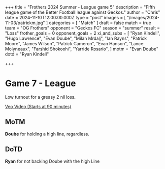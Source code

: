 +++
title = "Frothers 2024 Summer - League game 5"
description = "Fifth league game of the Better Football league against Geckos."
author = "Chris"
date = 2024-11-10T12:00:00.000Z
type = "post"
images = [ "/images/2024-11-03/patrickm.jpg" ]
categories = [ "Match" ]
draft = false
match = true
team = "OG Frothers"
opponent = "Geckos FC"
season = "summer"
result = "Loss"
frother_goals = 0
opponent_goals = 2
xi_and_subs = [
  "Ryan Kindell",
  "Hugo Lawrence",
  "Evan Doube",
  "Milan Mrdalj",
  "Ian Rayns",
  "Patrick Moore",
  "James Wilson",
  "Patrick Cameron",
  "Evan Hanson",
  "Lance Molyneaux",
  "Farshid Shokoohi",
  "Yarride Rosario",
]
motm = "Evan Doube"
dotd = "Ryan Kindell"

+++

# Game 7 - League

Low turnout for a greasy 2 nil loss.

[Veo Video (Starts at 90 minutes)](https://app.veo.co/matches/20241110-ce477da0-006b-400b-8eff-209c7c71659b-dd489d60/#t=84:56)

## MoTM
**Doube** for holding a high line, regardless.


## DoTD
**Ryan** for not backing Doube with the high Line